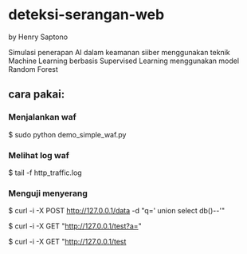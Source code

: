 # deteksi-serangan-web
by Henry Saptono

Simulasi penerapan AI dalam keamanan siiber menggunakan teknik Machine Learning berbasis Supervised Learning menggunakan model Random Forest


## cara pakai:
### Menjalankan waf

  $ sudo python demo_simple_waf.py

### Melihat log waf
  
  $ tail -f http_traffic.log

### Menguji menyerang

  $ curl -i -X POST http://127.0.0.1/data -d "q=' union select db()--'"

  $ curl -i -X GET "http://127.0.0.1/test?a=<script>alert()</script>"

  $ curl -i -X GET "http://127.0.0.1/test
  
